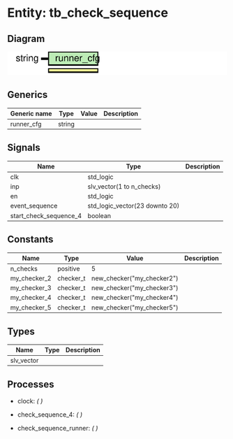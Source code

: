 # Entity: tb_check_sequence
## Diagram
![Diagram](tb_check_sequence.svg "Diagram")
## Generics
| Generic name | Type   | Value | Description |
| ------------ | ------ | ----- | ----------- |
| runner_cfg   | string |       |             |
## Signals
| Name                   | Type                           | Description |
| ---------------------- | ------------------------------ | ----------- |
| clk                    | std_logic                      |             |
| inp                    | slv_vector(1 to n_checks)      |             |
| en                     | std_logic                      |             |
| event_sequence         | std_logic_vector(23 downto 20) |             |
| start_check_sequence_4 | boolean                        |             |
## Constants
| Name         | Type      | Value                       | Description |
| ------------ | --------- | --------------------------- | ----------- |
| n_checks     | positive  |  5                          |             |
| my_checker_2 | checker_t |  new_checker("my_checker2") |             |
| my_checker_3 | checker_t |  new_checker("my_checker3") |             |
| my_checker_4 | checker_t |  new_checker("my_checker4") |             |
| my_checker_5 | checker_t |  new_checker("my_checker5") |             |
## Types
| Name       | Type | Description |
| ---------- | ---- | ----------- |
| slv_vector |      |             |
## Processes
- clock: _(  )_

- check_sequence_4: _(  )_

- check_sequence_runner: _(  )_

